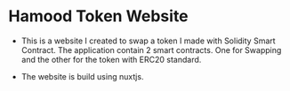 # Hamood Token Website

- This is a website I created to swap a token I made with Solidity Smart Contract. The application contain 2 smart contracts. One for Swapping and the other for the token with ERC20 standard.

- The website is build using nuxtjs.



